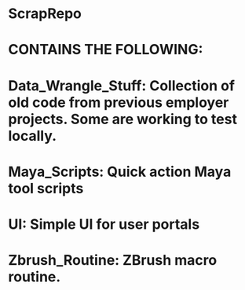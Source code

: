 ﻿# ScrapRepo

# CONTAINS THE FOLLOWING:
# Data_Wrangle_Stuff: Collection of old code from previous employer projects. Some are working to test locally.
# Maya_Scripts: Quick action Maya tool scripts
# UI: Simple UI for user portals
# Zbrush_Routine: ZBrush macro routine.
